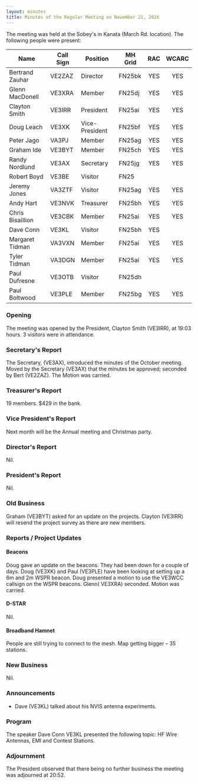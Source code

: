 ```yaml
---
layout: minutes
title: Minutes of the Regular Meeting on November 21, 2016
---
```


The meeting was held at the Sobey's in Kanata (March Rd. location).
The following people were present:

| Name             | Call Sign | Position       | MH Grid | RAC | WCARC |
|------------------|-----------|----------------|---------|:---:|:-----:|
| Bertrand Zauhar  | VE2ZAZ    | Director       | FN25bk  | YES |  YES  |
| Glenn MacDonell  | VE3XRA    | Member         | FN25dj  | YES |  YES  |
| Clayton Smith    | VE3IRR    | President      | FN25ai  | YES |  YES  |
| Doug Leach       | VE3XK     | Vice-President | FN25bf  | YES |  YES  |
| Peter Jago       | VA3PJ     | Member         | FN25ag  | YES |  YES  |
| Graham Ide       | VE3BYT    | Member         | FN25ch  | YES |  YES  |
| Randy Nordlund   | VE3AX     | Secretary      | FN25jg  | YES |  YES  |
| Robert Boyd      | VE3BE     | Visitor        | FN25    |     |       |
| Jeremy Jones     | VA3ZTF    | Visitor        | FN25ag  | YES |  YES  |
| Andy Hart        | VE3NVK    | Treasurer      | FN25bh  | YES |  YES  |
| Chris Bisaillion | VE3CBK    | Member         | FN25ai  | YES |  YES  |
| Dave Conn        | VE3KL     | Visitor        | FN25bh  | YES |       |
| Margaret Tidman  | VA3VXN    | Member         | FN25ai  | YES |  YES  |
| Tyler Tidman     | VA3DGN    | Member         | FN25ai  | YES |  YES  |
| Paul Dufresne    | VE3OTB    | Visitor        | FN25dh  |     |       |
| Paul Boltwood    | VE3PLE    | Member         | FN25bg  | YES |  YES  |

### Opening

The meeting was opened by the President, Clayton Smith (VE3IRR), at 19:03 hours.
3 visitors were in attendance.

### Secretary's Report

The Secretary, (VE3AX), introduced the minutes of the October meeting.
Moved by the Secretary (VE3AX) that the minutes be approved; seconded by Bert (VE2ZAZ).
The Motion was carried.

### Treasurer's Report

19 members. $429 in the bank.

### Vice President's Report

Next month will be the Annual meeting and Christmas party.

### Director's Report

Nil.

### President's Report

Nil.

### Old Business

Graham (VE3BYT) asked for an update on the projects. Clayton (VE3IRR) will resend the project survey as there are new members.

### Reports / Project Updates

#### Beacons

Doug gave an update on the beacons. They had been down for a couple of days.
Doug (VE3XK) and Paul (VE3PLE)  have been looking at setting up a 6m and 2m WSPR beacon.
Doug presented a motion to use the VE3WCC callsign on the WSPR beacons. Glenn( VE3XRA) seconded.
Motion was carried.

#### D-STAR

Nil.

#### Broadband Hamnet

People are still trying to connect to the mesh. Map getting bigger – 35 stations.

### New Business

Nil.

### Announcements

* Dave (VE3KL) talked about his NVIS antenna experiments.

### Program

The speaker Dave Conn VE3KL presented the following topic: HF Wire Antennas, EMI and Contest Stations.

### Adjournment

The President observed that there being no further business the meeting was adjourned at 20:52.
